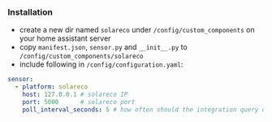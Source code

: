 ### Installation
- create a new dir named `solareco` under `/config/custom_components` on your home assistant server
- copy `manifest.json`, `sensor.py` and `__init__.py` to `/config/custom_components/solareco`
- include following in `/config/configuration.yaml`:
```yaml
sensor:
  - platform: solareco
    host: 127.0.0.1 # solareco IP
    port: 5000      # solareco port
    poll_interval_seconds: 5 # how often should the integration query data form solareco
```
